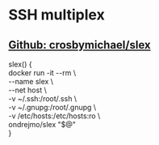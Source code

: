 # SSH multiplex
## [Github: crosbymichael/slex](https://www.github.com/crosbymichael/slex)
slex() {  
  docker run -it --rm \  
    --name slex \  
    --net host \  
    -v ~/.ssh:/root/.ssh \  
    -v ~/.gnupg:/root/.gnupg \  
    -v /etc/hosts:/etc/hosts:ro \  
    ondrejmo/slex "$@"  
}  
